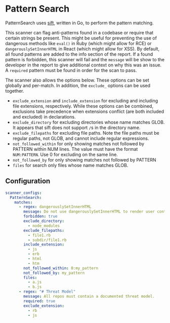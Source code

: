 # Pattern Search

PatternSearch uses [sift](https://sift-tool.org), written in Go, to perform the pattern matching.

This scanner can flag anti-patterns found in a codebase or require that certain strings be present. This might be useful for preventing the use of dangerous methods like `eval()` in Ruby (which might allow for RCE) or `dangerouslySetInnerHTML` in React (which might allow for XSS). By default, all found patterns are added to the info section of the report. If a found pattern is forbidden, this scanner will fail and the `message` will be show to the developer in the report to give additional context on why this was an issue. A `required` pattern must be found in order for the scan to pass.

The scanner also allows the options below.  These options can be set globally and per-match.  In addition, the `exclude_` options can be used together.

* `exclude_extension` and `include_extension` for excluding and including file extensions, respectively. While these options can be combined, exclusions take precedence when extensions conflict (are both included and excluded) in declarations.
* `exclude_directory` for excluding directories whose name matches GLOB.  It appears that sift does not support `/`s in the directory name.
* `exclude_filepaths` for excluding file paths. Note the file paths must be regular paths, not GLOB, and cannot include regular expressions.
* `not_followed_within` for only showing matches not followed by PATTERN within NUM lines. The value must have the format `NUM:PATTERN`. Use 0 for excluding on the same line.
* `not_followed_by` for only showing matches not followed by PATTERN
* `files` for search only files whose name matches GLOB.

## Configuration

```yaml
scanner_configs:
  PatternSearch:
    matches:
      - regex: dangerouslySetInnerHTML
        message: Do not use dangerouslySetInnerHTML to render user controlled input.
        forbidden: true
        exclude_directory:
          - node_modules
        exclude_filepaths:
          - file1.rb
          - subdir/file1.rb
        include_extension:
          - js
          - erb
          - html
          - htm
        not_followed_within: 0:my_pattern
        not_followed_by: my_pattern
        files:
          - a.js
          - b.js
      - regex: "# Threat Model"
        message: All repos must contain a documented threat model.
        required: true
        exclude_extension:
          - rb
          - js
```

